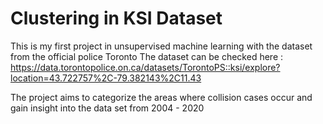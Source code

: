 # Clustering in KSI Dataset

This is my first project in unsupervised machine learning with the dataset from the official police Toronto 
The dataset can be checked here : https://data.torontopolice.on.ca/datasets/TorontoPS::ksi/explore?location=43.722757%2C-79.382143%2C11.43

The project aims to categorize the areas where collision cases occur and gain insight into the data set from 2004 - 2020

